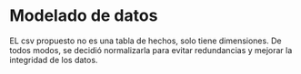 # Modelado de datos
EL csv propuesto no es una tabla de hechos, solo tiene dimensiones. De todos modos, se decidió normalizarla para evitar redundancias y mejorar la integridad de los datos. 